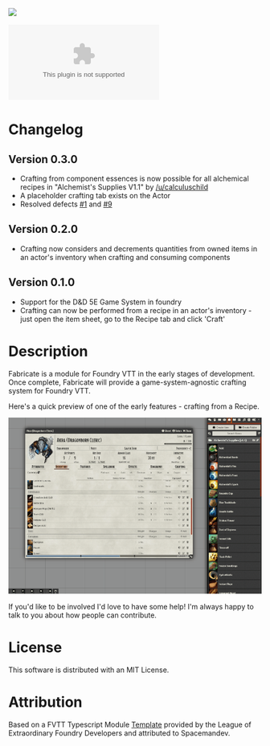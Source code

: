 ![](https://img.shields.io/badge/Foundry-v0.7.9-informational)
<!--- Downloads @ Latest Badge -->
![Latest Release Download Count](https://img.shields.io/github/downloads/misterpotts/fabricate/latest/module.zip)

<!--- Forge Bazaar Install % Badge -->
<!--- replace <your-module-name> with the `name` in your manifest -->
<!--- ![Forge Installs](https://img.shields.io/badge/dynamic/json?label=Forge%20Installs&query=package.installs&suffix=%25&url=https%3A%2F%2Fforge-vtt.com%2Fapi%2Fbazaar%2Fpackage%2Ffabricate&colorB=4aa94a) -->

# Changelog

## Version 0.3.0
- Crafting from component essences is now possible for all alchemical recipes in "Alchemist's Supplies V1.1" by [/u/calculuschild](https://www.reddit.com/user/calculuschild/)
- A placeholder crafting tab exists on the Actor
- Resolved defects [#1][i1] and [#9][i9]

[i1]: https://github.com/misterpotts/fabricate/issues/1
[i9]: https://github.com/misterpotts/fabricate/issues/9

## Version 0.2.0
- Crafting now considers and decrements quantities from owned items in an actor's inventory when crafting and consuming components

## Version 0.1.0
- Support for the D&D 5E Game System in foundry
- Crafting can now be performed from a recipe in an actor's inventory - just open the item sheet, go to the Recipe tab and click 'Craft'

# Description
Fabricate is a module for Foundry VTT in the early stages of development. Once complete, Fabricate will provide a game-system-agnostic crafting system for Foundry VTT. 

Here's a quick preview of one of the early features - crafting from a Recipe.

![](/screens/fabricate-preview-3.gif)

If you'd like to be involved I'd love to have some help! I'm always happy to talk to you about how people can contribute.

# License
This software is distributed with an MIT License.

# Attribution
Based on a FVTT Typescript Module [Template](https://github.com/League-of-Foundry-Developers/foundry-typescript-template) provided 
by the League of Extraordinary Foundry Developers and attributed to Spacemandev.